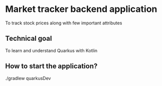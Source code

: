 # Market tracker backend application

To track stock prices along with few important attributes

## Technical goal

To learn and understand Quarkus with Kotlin

## How to start the application?

./gradlew quarkusDev